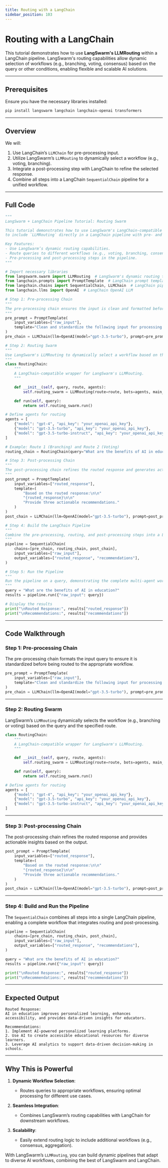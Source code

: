 ```yaml
---
title: Routing with a LangChain
sidebar_position: 103
---
```


# Routing with a LangChain

This tutorial demonstrates how to use **LangSwarm's LLMRouting** within a LangChain pipeline. LangSwarm's routing capabilities allow dynamic selection of workflows (e.g., branching, voting, consensus) based on the query or other conditions, enabling flexible and scalable AI solutions.

---

## **Prerequisites**

Ensure you have the necessary libraries installed:

```bash
pip install langswarm langchain langchain-openai transformers
```

---

## **Overview**

We will:
1. Use LangChain’s `LLMChain` for pre-processing input.
2. Utilize LangSwarm’s `LLMRouting` to dynamically select a workflow (e.g., voting, branching).
3. Integrate a post-processing step with LangChain to refine the selected response.
4. Combine all steps into a LangChain `SequentialChain` pipeline for a unified workflow.

---

## **Full Code**

```python
"""
LangSwarm + LangChain Pipeline Tutorial: Routing Swarm

This tutorial demonstrates how to use LangSwarm's LangChain-compatible tools
to include `LLMRouting` directly in a LangChain pipeline with pre- and post-processing steps.

Key Features:
- Use LangSwarm’s dynamic routing capabilities.
- Route queries to different workflows (e.g., voting, branching, consensus).
- Pre-processing and post-processing steps in the pipeline.
"""

# Import necessary libraries
from langswarm.swarm import LLMRouting  # LangSwarm's dynamic routing tool
from langchain.prompts import PromptTemplate  # LangChain prompt templates
from langchain.chains import SequentialChain, LLMChain  # LangChain pipeline framework
from langchain.llms import OpenAI  # LangChain OpenAI LLM

# Step 1: Pre-processing Chain
"""
The pre-processing chain ensures the input is clean and formatted before routing.
"""
pre_prompt = PromptTemplate(
    input_variables=["raw_input"],
    template="Clean and standardize the following input for processing:\n\n{raw_input}"
)
pre_chain = LLMChain(llm=OpenAI(model="gpt-3.5-turbo"), prompt=pre_prompt)

# Step 2: Routing Swarm
"""
Use LangSwarm's LLMRouting to dynamically select a workflow based on the query.
"""
class RoutingChain:
    """
    A LangChain-compatible wrapper for LangSwarm's LLMRouting.
    """

    def __init__(self, query, route, agents):
        self.routing_swarm = LLMRouting(route=route, bots=agents, main_bot=agents[0], query=query)

    def run(self, query):
        return self.routing_swarm.run()

# Define agents for routing
agents = [
    {"model": "gpt-4", "api_key": "your_openai_api_key"},
    {"model": "gpt-3.5-turbo", "api_key": "your_openai_api_key"},
    {"model": "gpt-3.5-turbo-instruct", "api_key": "your_openai_api_key"},
]

# Example: Route 1 (Branching) and Route 2 (Voting)
routing_chain = RoutingChain(query="What are the benefits of AI in education?", route=1, agents=agents)

# Step 3: Post-processing Chain
"""
The post-processing chain refines the routed response and generates actionable insights.
"""
post_prompt = PromptTemplate(
    input_variables=["routed_response"],
    template=(
        "Based on the routed response:\n\n"
        "{routed_response}\n\n"
        "Provide three actionable recommendations."
    )
)
post_chain = LLMChain(llm=OpenAI(model="gpt-3.5-turbo"), prompt=post_prompt)

# Step 4: Build the LangChain Pipeline
"""
Combine the pre-processing, routing, and post-processing steps into a LangChain pipeline.
"""
pipeline = SequentialChain(
    chains=[pre_chain, routing_chain, post_chain],
    input_variables=["raw_input"],
    output_variables=["routed_response", "recommendations"],
)

# Step 5: Run the Pipeline
"""
Run the pipeline on a query, demonstrating the complete multi-agent workflow.
"""
query = "What are the benefits of AI in education?"
results = pipeline.run({"raw_input": query})

# Display the results
print("\nRouted Response:", results["routed_response"])
print("\nRecommendations:", results["recommendations"])
```

---

## **Code Walkthrough**

### **Step 1: Pre-processing Chain**
The pre-processing chain formats the input query to ensure it is standardized before being routed to the appropriate workflow.

```python
pre_prompt = PromptTemplate(
    input_variables=["raw_input"],
    template="Clean and standardize the following input for processing:\n\n{raw_input}"
)
pre_chain = LLMChain(llm=OpenAI(model="gpt-3.5-turbo"), prompt=pre_prompt)
```

---

### **Step 2: Routing Swarm**
LangSwarm’s `LLMRouting` dynamically selects the workflow (e.g., branching or voting) based on the query and the specified route.

```python
class RoutingChain:
    """
    A LangChain-compatible wrapper for LangSwarm's LLMRouting.
    """

    def __init__(self, query, route, agents):
        self.routing_swarm = LLMRouting(route=route, bots=agents, main_bot=agents[0], query=query)

    def run(self, query):
        return self.routing_swarm.run()

# Define agents for routing
agents = [
    {"model": "gpt-4", "api_key": "your_openai_api_key"},
    {"model": "gpt-3.5-turbo", "api_key": "your_openai_api_key"},
    {"model": "gpt-3.5-turbo-instruct", "api_key": "your_openai_api_key"},
]
```

---

### **Step 3: Post-processing Chain**
The post-processing chain refines the routed response and provides actionable insights based on the output.

```python
post_prompt = PromptTemplate(
    input_variables=["routed_response"],
    template=(
        "Based on the routed response:\n\n"
        "{routed_response}\n\n"
        "Provide three actionable recommendations."
    )
)
post_chain = LLMChain(llm=OpenAI(model="gpt-3.5-turbo"), prompt=post_prompt)
```

---

### **Step 4: Build and Run the Pipeline**
The `SequentialChain` combines all steps into a single LangChain pipeline, enabling a complete workflow that integrates routing and post-processing.

```python
pipeline = SequentialChain(
    chains=[pre_chain, routing_chain, post_chain],
    input_variables=["raw_input"],
    output_variables=["routed_response", "recommendations"],
)

query = "What are the benefits of AI in education?"
results = pipeline.run({"raw_input": query})

print("\nRouted Response:", results["routed_response"])
print("\nRecommendations:", results["recommendations"])
```

---

## **Expected Output**

```plaintext
Routed Response:
AI in education improves personalized learning, enhances accessibility, and provides data-driven insights for educators.

Recommendations:
1. Implement AI-powered personalized learning platforms.
2. Use AI to create accessible educational resources for diverse learners.
3. Leverage AI analytics to support data-driven decision-making in schools.
```

---

## **Why This is Powerful**

1. **Dynamic Workflow Selection**:
   - Routes queries to appropriate workflows, ensuring optimal processing for different use cases.

2. **Seamless Integration**:
   - Combines LangSwarm’s routing capabilities with LangChain for downstream workflows.

3. **Scalability**:
   - Easily extend routing logic to include additional workflows (e.g., consensus, aggregation).

With LangSwarm’s `LLMRouting`, you can build dynamic pipelines that adapt to diverse AI workflows, combining the best of LangSwarm and LangChain. 
